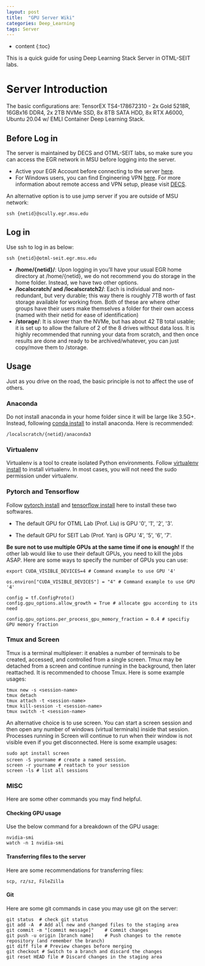 ```yaml
---
layout: post
title:  "GPU Server Wiki"
categories: Deep_Learning
tags: Server
--- 
```


* content
{:toc}

This is a quick guide for using Deep Learning Stack Server in OTML-SEIT labs.





# **Server Introduction**

The basic configurations are: TensorEX TS4-178672310 - 2x Gold 5218R, 16GBx16 DDR4, 2x 2TB NVMe SSD, 8x 8TB SATA HDD, 8x RTX A6000, Ubuntu 20.04 w/ EMLI Container Deep Learning Stack.

## **Before Log in**
The server is maintained by DECS and OTML-SEIT labs, so make sure you can access the EGR network in MSU before logging into the server.

- Active your EGR Account before connecting to the server [here](https://www.egr.msu.edu/decs/myaccount/?page=activate).
- For Windows users, you can find Engineering VPN [here](https://www.egr.msu.edu/decs/how-to/new-engineering-vpn). For more information about remote access and VPN setup, please visit [DECS](https://www.egr.msu.edu/decs/).

An alternative option is to use jump server if you are outside of MSU network:
```
ssh {netid}@scully.egr.msu.edu
```

## **Log in**
Use ssh to log in as below:
```
ssh {netid}@otml-seit.egr.msu.edu
```
- **/home/{netid}/**: Upon logging in you’ll have your usual EGR home directory at /home/{netid}, we do not recommend you do storage in the home folder. Instead, we have two other options.
- **/localscratch/ and /localscratch2/**: Each is individual and non-redundant, but very durable; this way there is roughly 7TB worth of fast storage available for working from. Both of these are where other groups have their users make themselves a folder for their own access (named with their netid for ease of identification)
- **/storage/**: It is slower than the NVMe, but has about 42 TB total usable; it is set up to allow the failure of 2 of the 8 drives without data loss. It is highly recommended that running your data from scratch, and then once results are done and ready to be archived/whatever, you can just copy/move them to /storage.

## **Usage**
Just as you drive on the road, the basic principle is not to affect the use of others.

### **Anaconda**
Do not install anaconda in your home folder since it will be large like 3.5G+. Instead, following [conda install](https://docs.conda.io/projects/conda/en/latest/user-guide/install/linux.html) to install anaconda. Here is recommended:
```
/localscratch/{netid}/anaconda3
```

### **Virtualenv**
Virtualenv is a tool to create isolated Python environments. Follow [virtualenv install](https://virtualenv.pypa.io/en/latest/installation.html) to install virtualenv. In most cases, you will not need the sudo permission under virtualenv.

### **Pytorch and Tensorflow**

Follow [pytorch install](https://pytorch.org/get-started/locally/) and [tensorflow install](https://www.tensorflow.org/install) here to install these two softwares.

- The default GPU for OTML Lab (Prof. Liu)  is GPU '0', '1', '2', '3'.

- The default GPU for SEIT Lab (Prof. Yan)  is GPU '4', '5', '6', '7'.

**Be sure not to use multiple GPUs at the same time if one is enough!** If the other lab would like to use their default GPUs, you need to kill the jobs ASAP. Here are some ways to specify the number of GPUs you can use:
```
export CUDA_VISIBLE_DEVICES=4 # Command example to use GPU '4'

os.environ["CUDA_VISIBLE_DEVICES"] = "4" # Command example to use GPU '4'

config = tf.ConfigProto()
config.gpu_options.allow_growth = True # allocate gpu according to its need

config.gpu_options.per_process_gpu_memory_fraction = 0.4 # specifiy GPU memory fraction
```

### **Tmux and Screen**
Tmux is a terminal multiplexer: it enables a number of terminals to be created, accessed, and controlled from a single screen. Tmux may be detached from a screen and continue running in the background, then later reattached. It is recommended to choose Tmux. Here is some example usages:
```
tmux new -s <session-name>
tmux detach
tmux attach -t <session-name>
tmux kill-session -t <session-name>
tmux switch -t <session-name>
```

An alternative choice is to use screen. You can start a screen session and then open any number of windows (virtual terminals) inside that session. Processes running in Screen will continue to run when their window is not visible even if you get disconnected. Here is some example usages:
```
sudo apt install screen
screen -S yourname # create a named session， 
screen -r yourname # reattach to your session
screen -ls # list all sessions
```

### **MISC**
Here are some other commands you may find helpful.

#### Checking GPU usage
Use the below command for a breakdown of the GPU usage:
```
nvidia-smi
watch -n 1 nvidia-smi
```

#### Transferring files to the server
Here are some recommendations for transferring files: 
```
scp, rz/sz, FileZilla
```

#### Git
Here are some git commands in case you may use git on the server:
```
git status  # check git status
git add -A	# Add all new and changed files to the staging area
git commit -m "[commit message]"	# Commit changes
git push -u origin [branch name]	# Push changes to the remote repository (and remember the branch)
git diff file # Preview changes before merging
git checkout # Switch to a branch and discard the changes
git reset HEAD file # Discard changes in the staging area
```
